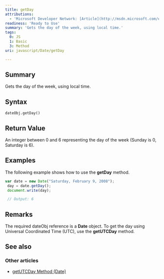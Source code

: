 ```yaml
---
title: getDay
attributions:
  - 'Microsoft Developer Network: [Article](http://msdn.microsoft.com/en-us/library/ie/5wtd2bt8(v=vs.94).aspx)'
readiness: 'Ready to Use'
summary: 'Gets the day of the week, using local time.'
tags:
  0: JS
  1: Basic
  3: Method
uri: javascript/Date/getDay

---
```

## Summary

Gets the day of the week, using local time.

## Syntax

    dateObj.getDay()

## Return Value

An integer between 0 and 6 representing the day of the week (Sunday is 0, Saturday is 6).

## Examples

The following example shows how to use the **getDay** method.

``` js
var date = new Date("Saturday, February 9, 2008");
 day = date.getDay();
 document.write(day);

 // Output: 6
```

## Remarks

The required dateObj reference is a **Date** object. To get the day using Universal Coordinated Time (UTC), use the **getUTCDay** method.

## See also

### Other articles

-   [getUTCDay Method (Date)](/javascript/Date/getUTCDay)

